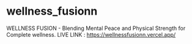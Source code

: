 # wellness_fusionn
WELLNESS FUSION - Blending Mental Peace and Physical Strength for Complete wellness.
LIVE LINK : https://wellnessfusionn.vercel.app/
